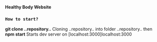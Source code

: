 **Healthy Body Website**
### `How to start?`
**git clone ..repository..**
Cloning ..repository.. into folder ..repository.. then
**npm start**
Starts dev server on [localhost:3000]localhost:3000